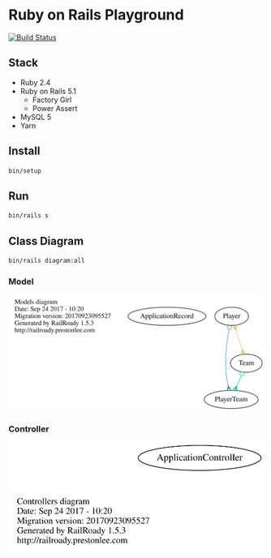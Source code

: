 # Ruby on Rails Playground

[![Build Status](https://travis-ci.org/ybiquitous/rails-playground.svg?branch=master)](https://travis-ci.org/ybiquitous/rails-playground)

## Stack

- Ruby 2.4
- Ruby on Rails 5.1
  - Factory Girl
  - Power Assert
- MySQL 5
- Yarn

## Install

```sh
bin/setup
```

## Run

```sh
bin/rails s
```

## Class Diagram

```sh
bin/rails diagram:all
```

### Model

![Diagram of Models](doc/models_brief.svg)

### Controller

![Diagram of Controllers](doc/controllers_brief.svg)
